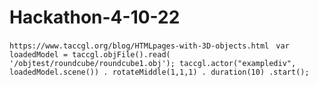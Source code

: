 # Hackathon-4-10-22
``https://www.taccgl.org/blog/HTMLpages-with-3D-objects.html``
``
var loadedModel = taccgl.objFile().read( '/objtest/roundcube/roundcube1.obj');
taccgl.actor("examplediv", loadedModel.scene()) . rotateMiddle(1,1,1) . duration(10) .start();``
